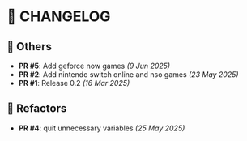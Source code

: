 # 📝 CHANGELOG

## 📌 Others

- **PR #5**: Add geforce now games _(9 Jun 2025)_
- **PR #2**: Add nintendo switch online and nso games _(23 May 2025)_
- **PR #1**: Release 0.2 _(16 Mar 2025)_

## 🔧 Refactors

- **PR #4**: quit unnecessary variables _(25 May 2025)_

